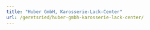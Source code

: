 ```yaml
---
title: "Huber GmbH, Karosserie-Lack-Center"
url: /geretsried/huber-gmbh-karosserie-lack-center/
---
```

